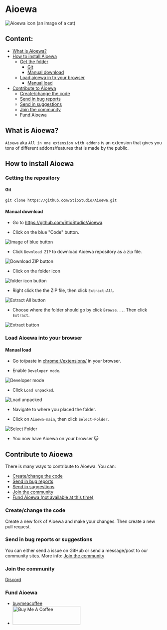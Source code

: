 # Aioewa

![Aioewa icon (an image of a cat)](https://raw.githubusercontent.com/StioStudio/Aioewa/main/asset/icon/icon128.png)

## Content:
* [What is Aioewa?](#what-is-aioewa)
* [How to install Aioewa](#how-to-install-aioewa)
    * [Get the folder](#get-the-folder)
        * [Git](#git)
        * [Manual download](#manual-download)
    * [Load aioewa in to your browser](#load-aioewa-in-to-your-browser)
        * [Manual load](#manual-load)
* [Contribute to Aioewa](#contribute-to-aioewa)
    * [Create/change the code](#createchange-the-code)
    * [Send in bug reports](#send-in-bug-reports)
    * [Send in suggestions](#send-in-suggestions)
    * [Join the community](#join-the-community)
    * [Fund Aioewa](#fund-aioewa)

## What is Aioewa?
`Aioewa` aka `All in one extension with addons` is an extension that gives you tons of different addons/features that is made by the public. 

## How to install Aioewa
### Getting the repository
#### Git
```
git clone https://github.com/StioStudio/Aioewa.git
```
#### Manual download

* Go to https://github.com/StioStudio/Aioewa.

* Click on the blue "Code" button.

![Image of blue button](./asset/images/README/blue-button.png)

* Click `Download ZIP` to download Aioewa repository as a zip file.

![Download ZIP button](./asset/images/README/zip.png)

* Click on the folder icon

![folder icon button](./asset/images/README/folderIcon.png)

* Right click the the ZIP file, then click `Extract-All`.

![Extract All button](./asset/images/README/Extract-All.png)

* Choose where the folder should go by click `Browse...`. Then click `Extract`.

![Extract button](./asset/images/README/Extract.png)

### Load Aioewa into your browser
#### Manual load

* Go to/paste in [chrome://extensions/](chrome://extensions/) in your browser.

* Enable `Developer mode`.

![Developer mode](./asset/images/README/Developer-mode.png)

* Click `Load unpacked`.

![Load unpacked](./asset/images/README/Load-unpacked.png)

* Navigate to where you placed the folder.

* Click on `Aioewa-main`, then click `Select-Folder`. 

![Select Folder](./asset/images/README/Select-Folder.png)

* You now have Aioewa on your browser 😺

## Contribute to Aioewa
There is many ways to contribute to Aioewa. You can: 
* [Create/change the code](#createchange-the-code)
* [Send in bug reports](#send-in-bug-reports)
* [Send in suggestions](#send-in-suggestions)
* [Join the community](#join-the-community)
* [Fund Aioewa (not available at this time)](#fund-aioewa)

### Create/change the code
Create a new fork of Aioewa and make your changes. Then create a new pull request. 

### Send in bug reports or suggestions
You can either send a issue on GitHub or send a message/post to our community sites. More info: [Join the community](#join-the-community)

### Join the community
[Discord](https://aioewa.stio.studio/discord)

### Fund Aioewa
* [buymeacoffee](https://www.buymeacoffee.com/aioewa)
* <a href="https://www.buymeacoffee.com/Aioewa" target="_blank"><img src="https://cdn.buymeacoffee.com/buttons/v2/default-green.png" alt="Buy Me A Coffee" style="height: 60px !important;width: 217px !important;" ></a>